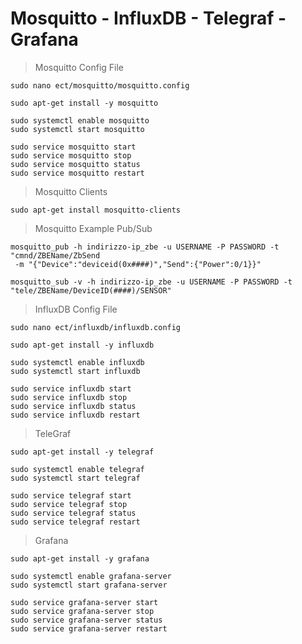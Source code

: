 # Mosquitto - InfluxDB - Telegraf - Grafana

> Mosquitto 
Config File
```
sudo nano ect/mosquitto/mosquitto.config
```

```
sudo apt-get install -y mosquitto
```

```
sudo systemctl enable mosquitto
sudo systemctl start mosquitto
```

```
sudo service mosquitto start
sudo service mosquitto stop
sudo service mosquitto status
sudo service mosquitto restart
```


> Mosquitto Clients
```
sudo apt-get install mosquitto-clients
```

> Mosquitto Example Pub/Sub
```
mosquitto_pub -h indirizzo-ip_zbe -u USERNAME -P PASSWORD -t "cmnd/ZBEName/ZbSend
 -m "{"Device":"deviceid(0x####)","Send":{"Power":0/1}}"
 ```

```
mosquitto_sub -v -h indirizzo-ip_zbe -u USERNAME -P PASSWORD -t "tele/ZBEName/DeviceID(####)/SENSOR"
```


> InfluxDB 
Config File
```
sudo nano ect/influxdb/influxdb.config
```

```
sudo apt-get install -y influxdb
```

```
sudo systemctl enable influxdb
sudo systemctl start influxdb
```

```
sudo service influxdb start
sudo service influxdb stop
sudo service influxdb status
sudo service influxdb restart
```


> TeleGraf
```
sudo apt-get install -y telegraf
```

```
sudo systemctl enable telegraf
sudo systemctl start telegraf
```

```
sudo service telegraf start
sudo service telegraf stop
sudo service telegraf status
sudo service telegraf restart
```


> Grafana
```
sudo apt-get install -y grafana
```

```
sudo systemctl enable grafana-server
sudo systemctl start grafana-server
```

```
sudo service grafana-server start
sudo service grafana-server stop
sudo service grafana-server status
sudo service grafana-server restart
```

